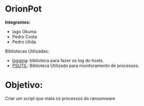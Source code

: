 # OrionPot

**Integrantes:**

* Iago Okuma
* Pedro Costa
* Pedro Utida

Bibliotecas Utilizadas:

* [logging](https://docs.python.org/3/library/logging.html): biblioteca para fazer os log do hosts.
* [PSUTIL](https://pypi.org/project/psutil/): Biblioteca Utilizado para monitoramento de processos.


# Objetivo:
Criar um script que mata os processos do ransomware
